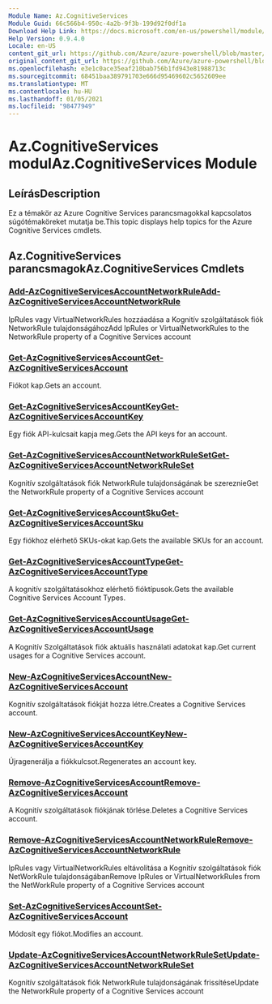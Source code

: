 ```yaml
---
Module Name: Az.CognitiveServices
Module Guid: 66c566b4-950c-4a2b-9f3b-199d92f0df1a
Download Help Link: https://docs.microsoft.com/en-us/powershell/module/az.cognitiveservices
Help Version: 0.9.4.0
Locale: en-US
content_git_url: https://github.com/Azure/azure-powershell/blob/master/src/CognitiveServices/CognitiveServices/help/Az.CognitiveServices.md
original_content_git_url: https://github.com/Azure/azure-powershell/blob/master/src/CognitiveServices/CognitiveServices/help/Az.CognitiveServices.md
ms.openlocfilehash: e3e1c0ace35eaf210bab756b1fd943e81988713c
ms.sourcegitcommit: 68451baa389791703e666d95469602c5652609ee
ms.translationtype: MT
ms.contentlocale: hu-HU
ms.lasthandoff: 01/05/2021
ms.locfileid: "98477949"
---
```

# <span data-ttu-id="e3674-101">Az.CognitiveServices modul</span><span class="sxs-lookup"><span data-stu-id="e3674-101">Az.CognitiveServices Module</span></span>
## <span data-ttu-id="e3674-102">Leírás</span><span class="sxs-lookup"><span data-stu-id="e3674-102">Description</span></span>
<span data-ttu-id="e3674-103">Ez a témakör az Azure Cognitive Services parancsmagokkal kapcsolatos súgótémaköreket mutatja be.</span><span class="sxs-lookup"><span data-stu-id="e3674-103">This topic displays help topics for the Azure Cognitive Services cmdlets.</span></span>

## <span data-ttu-id="e3674-104">Az.CognitiveServices parancsmagok</span><span class="sxs-lookup"><span data-stu-id="e3674-104">Az.CognitiveServices Cmdlets</span></span>
### [<span data-ttu-id="e3674-105">Add-AzCognitiveServicesAccountNetworkRule</span><span class="sxs-lookup"><span data-stu-id="e3674-105">Add-AzCognitiveServicesAccountNetworkRule</span></span>](Add-AzCognitiveServicesAccountNetworkRule.md)
<span data-ttu-id="e3674-106">IpRules vagy VirtualNetworkRules hozzáadása a Kognitív szolgáltatások fiók NetworkRule tulajdonságához</span><span class="sxs-lookup"><span data-stu-id="e3674-106">Add IpRules or VirtualNetworkRules to the NetworkRule property of a Cognitive Services account</span></span>

### [<span data-ttu-id="e3674-107">Get-AzCognitiveServicesAccount</span><span class="sxs-lookup"><span data-stu-id="e3674-107">Get-AzCognitiveServicesAccount</span></span>](Get-AzCognitiveServicesAccount.md)
<span data-ttu-id="e3674-108">Fiókot kap.</span><span class="sxs-lookup"><span data-stu-id="e3674-108">Gets an account.</span></span>

### [<span data-ttu-id="e3674-109">Get-AzCognitiveServicesAccountKey</span><span class="sxs-lookup"><span data-stu-id="e3674-109">Get-AzCognitiveServicesAccountKey</span></span>](Get-AzCognitiveServicesAccountKey.md)
<span data-ttu-id="e3674-110">Egy fiók API-kulcsait kapja meg.</span><span class="sxs-lookup"><span data-stu-id="e3674-110">Gets the API keys for an account.</span></span>

### [<span data-ttu-id="e3674-111">Get-AzCognitiveServicesAccountNetworkRuleSet</span><span class="sxs-lookup"><span data-stu-id="e3674-111">Get-AzCognitiveServicesAccountNetworkRuleSet</span></span>](Get-AzCognitiveServicesAccountNetworkRuleSet.md)
<span data-ttu-id="e3674-112">Kognitív szolgáltatások fiók NetworkRule tulajdonságának be szereznie</span><span class="sxs-lookup"><span data-stu-id="e3674-112">Get the NetworkRule property of a Cognitive Services account</span></span>

### [<span data-ttu-id="e3674-113">Get-AzCognitiveServicesAccountSku</span><span class="sxs-lookup"><span data-stu-id="e3674-113">Get-AzCognitiveServicesAccountSku</span></span>](Get-AzCognitiveServicesAccountSku.md)
<span data-ttu-id="e3674-114">Egy fiókhoz elérhető SKUs-okat kap.</span><span class="sxs-lookup"><span data-stu-id="e3674-114">Gets the available SKUs for an account.</span></span>

### [<span data-ttu-id="e3674-115">Get-AzCognitiveServicesAccountType</span><span class="sxs-lookup"><span data-stu-id="e3674-115">Get-AzCognitiveServicesAccountType</span></span>](Get-AzCognitiveServicesAccountType.md)
<span data-ttu-id="e3674-116">A kognitív szolgáltatásokhoz elérhető fióktípusok.</span><span class="sxs-lookup"><span data-stu-id="e3674-116">Gets the available Cognitive Services Account Types.</span></span>

### [<span data-ttu-id="e3674-117">Get-AzCognitiveServicesAccountUsage</span><span class="sxs-lookup"><span data-stu-id="e3674-117">Get-AzCognitiveServicesAccountUsage</span></span>](Get-AzCognitiveServicesAccountUsage.md)
<span data-ttu-id="e3674-118">A Kognitív Szolgáltatások fiók aktuális használati adatokat kap.</span><span class="sxs-lookup"><span data-stu-id="e3674-118">Get current usages for a Cognitive Services account.</span></span>

### [<span data-ttu-id="e3674-119">New-AzCognitiveServicesAccount</span><span class="sxs-lookup"><span data-stu-id="e3674-119">New-AzCognitiveServicesAccount</span></span>](New-AzCognitiveServicesAccount.md)
<span data-ttu-id="e3674-120">Kognitív szolgáltatások fiókját hozza létre.</span><span class="sxs-lookup"><span data-stu-id="e3674-120">Creates a Cognitive Services account.</span></span>

### [<span data-ttu-id="e3674-121">New-AzCognitiveServicesAccountKey</span><span class="sxs-lookup"><span data-stu-id="e3674-121">New-AzCognitiveServicesAccountKey</span></span>](New-AzCognitiveServicesAccountKey.md)
<span data-ttu-id="e3674-122">Újragenerálja a fiókkulcsot.</span><span class="sxs-lookup"><span data-stu-id="e3674-122">Regenerates an account key.</span></span>

### [<span data-ttu-id="e3674-123">Remove-AzCognitiveServicesAccount</span><span class="sxs-lookup"><span data-stu-id="e3674-123">Remove-AzCognitiveServicesAccount</span></span>](Remove-AzCognitiveServicesAccount.md)
<span data-ttu-id="e3674-124">A Kognitív szolgáltatások fiókjának törlése.</span><span class="sxs-lookup"><span data-stu-id="e3674-124">Deletes a Cognitive Services account.</span></span>

### [<span data-ttu-id="e3674-125">Remove-AzCognitiveServicesAccountNetworkRule</span><span class="sxs-lookup"><span data-stu-id="e3674-125">Remove-AzCognitiveServicesAccountNetworkRule</span></span>](Remove-AzCognitiveServicesAccountNetworkRule.md)
<span data-ttu-id="e3674-126">IpRules vagy VirtualNetworkRules eltávolítása a Kognitív szolgáltatások fiók NetWorkRule tulajdonságában</span><span class="sxs-lookup"><span data-stu-id="e3674-126">Remove IpRules or VirtualNetworkRules from the NetWorkRule property of a Cognitive Services account</span></span>

### [<span data-ttu-id="e3674-127">Set-AzCognitiveServicesAccount</span><span class="sxs-lookup"><span data-stu-id="e3674-127">Set-AzCognitiveServicesAccount</span></span>](Set-AzCognitiveServicesAccount.md)
<span data-ttu-id="e3674-128">Módosít egy fiókot.</span><span class="sxs-lookup"><span data-stu-id="e3674-128">Modifies an account.</span></span>

### [<span data-ttu-id="e3674-129">Update-AzCognitiveServicesAccountNetworkRuleSet</span><span class="sxs-lookup"><span data-stu-id="e3674-129">Update-AzCognitiveServicesAccountNetworkRuleSet</span></span>](Update-AzCognitiveServicesAccountNetworkRuleSet.md)
<span data-ttu-id="e3674-130">Kognitív szolgáltatások fiók NetworkRule tulajdonságának frissítése</span><span class="sxs-lookup"><span data-stu-id="e3674-130">Update the NetworkRule property of a Cognitive Services account</span></span>

